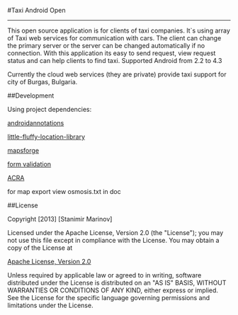 #Taxi Android Open

----------

This open source application is for clients of taxi companies. It`s using array of Taxi web services for communication with cars. The client can change the primary server or the server can be changed automatically if no connection.
With this application its easy to send request, view request status and can help clients to find taxi.
Supported Android from 2.2 to 4.3

Currently the cloud web services (they are private) provide taxi support for city of Burgas, Bulgaria.

##Development

Using project dependencies:

[androidannotations](http://androidannotations.org/)

[little-fluffy-location-library](https://code.google.com/p/little-fluffy-location-library/)

[mapsforge](http://code.google.com/p/mapsforge/)

[form validation](https://github.com/ragunathjawahar/android-saripaar)

[ACRA](https://github.com/ACRA/acra)

for map export view osmosis.txt in doc

##License

Copyright [2013] [Stanimir Marinov]

Licensed under the Apache License, Version 2.0 (the "License");
you may not use this file except in compliance with the License.
You may obtain a copy of the License at

[Apache License, Version 2.0](http://www.apache.org/licenses/LICENSE-2.0)

Unless required by applicable law or agreed to in writing, software
distributed under the License is distributed on an "AS IS" BASIS,
WITHOUT WARRANTIES OR CONDITIONS OF ANY KIND, either express or implied.
See the License for the specific language governing permissions and
limitations under the License.
